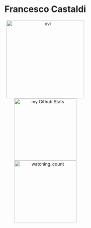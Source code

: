 #         <div align="center">    Francesco Castaldi </div>

<div align="center">
    <img src="https://github-readme-stats.vercel.app/api/top-langs?username=FrancescoCastaldi&show_icons=true&locale=en&layout=compact&theme=chartreuse-dark" alt="ovi" height="250" />
    <br />
    <img align="center" src="https://github-readme-stats.vercel.app/api?username=madushadhanushka&include_all_commits=true&count_private=true&show_icons=true&line_height=20&title_color=2B5BBD&icon_color=1124BB&text_color=A1A1A1&bg_color=0,000000,130F40" alt="my Github Stats" height="200"/>
    <br />
    <img src="https://widgetbite.com/stats/{random-guid}" alt="watching_count" height="200"/>
</div>
